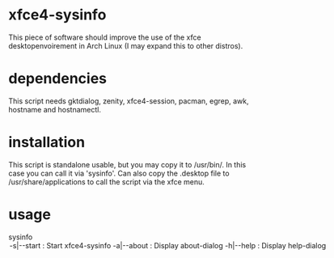 # xfce4-sysinfo

This piece of software should improve the use of the xfce desktopenvoirement in Arch Linux (I may expand this to other distros).

# dependencies

This script needs gktdialog, zenity, xfce4-session, pacman, egrep, awk, hostname and hostnamectl.


# installation 

This script is standalone usable, but you may copy it to /usr/bin/.
In this case you can call it via 'sysinfo'.
Can also copy the .desktop file to /usr/share/applications to call the script via the xfce menu.

# usage

sysinfo <option>
	-s|--start  : Start xfce4-sysinfo
	-a|--about  : Display about-dialog
	-h|--help   : Display help-dialog

